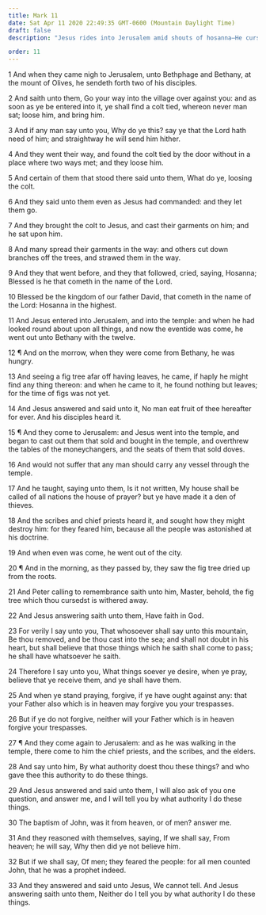 ```yaml
---
title: Mark 11
date: Sat Apr 11 2020 22:49:35 GMT-0600 (Mountain Daylight Time)
draft: false
description: "Jesus rides into Jerusalem amid shouts of hosanna—He curses a fig tree, drives the money changers from the temple, and confounds the scribes on the matter of authority."

order: 11
---
```

    
1 And when they came nigh to Jerusalem, unto Bethphage and Bethany, at the mount of Olives, he sendeth forth two of his disciples.

2 And saith unto them, Go your way into the village over against you: and as soon as ye be entered into it, ye shall find a colt tied, whereon never man sat; loose him, and bring him.

3 And if any man say unto you, Why do ye this? say ye that the Lord hath need of him; and straightway he will send him hither.

4 And they went their way, and found the colt tied by the door without in a place where two ways met; and they loose him.

5 And certain of them that stood there said unto them, What do ye, loosing the colt.

6 And they said unto them even as Jesus had commanded: and they let them go.

7 And they brought the colt to Jesus, and cast their garments on him; and he sat upon him.

8 And many spread their garments in the way: and others cut down branches off the trees, and strawed them in the way.

9 And they that went before, and they that followed, cried, saying, Hosanna; Blessed is he that cometh in the name of the Lord.

10 Blessed be the kingdom of our father David, that cometh in the name of the Lord: Hosanna in the highest.

11 And Jesus entered into Jerusalem, and into the temple: and when he had looked round about upon all things, and now the eventide was come, he went out unto Bethany with the twelve.

12 ¶ And on the morrow, when they were come from Bethany, he was hungry.

13 And seeing a fig tree afar off having leaves, he came, if haply he might find any thing thereon: and when he came to it, he found nothing but leaves; for the time of figs was not yet.

14 And Jesus answered and said unto it, No man eat fruit of thee hereafter for ever. And his disciples heard it.

15 ¶ And they come to Jerusalem: and Jesus went into the temple, and began to cast out them that sold and bought in the temple, and overthrew the tables of the moneychangers, and the seats of them that sold doves.

16 And would not suffer that any man should carry any vessel through the temple.

17 And he taught, saying unto them, Is it not written, My house shall be called of all nations the house of prayer? but ye have made it a den of thieves.

18 And the scribes and chief priests heard it, and sought how they might destroy him: for they feared him, because all the people was astonished at his doctrine.

19 And when even was come, he went out of the city.

20 ¶ And in the morning, as they passed by, they saw the fig tree dried up from the roots.

21 And Peter calling to remembrance saith unto him, Master, behold, the fig tree which thou cursedst is withered away.

22 And Jesus answering saith unto them, Have faith in God.

23 For verily I say unto you, That whosoever shall say unto this mountain, Be thou removed, and be thou cast into the sea; and shall not doubt in his heart, but shall believe that those things which he saith shall come to pass; he shall have whatsoever he saith.

24 Therefore I say unto you, What things soever ye desire, when ye pray, believe that ye receive them, and ye shall have them.

25 And when ye stand praying, forgive, if ye have ought against any: that your Father also which is in heaven may forgive you your trespasses.

26 But if ye do not forgive, neither will your Father which is in heaven forgive your trespasses.

27 ¶ And they come again to Jerusalem: and as he was walking in the temple, there come to him the chief priests, and the scribes, and the elders.

28 And say unto him, By what authority doest thou these things? and who gave thee this authority to do these things.

29 And Jesus answered and said unto them, I will also ask of you one question, and answer me, and I will tell you by what authority I do these things.

30 The baptism of John, was it from heaven, or of men? answer me.

31 And they reasoned with themselves, saying, If we shall say, From heaven; he will say, Why then did ye not believe him.

32 But if we shall say, Of men; they feared the people: for all men counted John, that he was a prophet indeed.

33 And they answered and said unto Jesus, We cannot tell. And Jesus answering saith unto them, Neither do I tell you by what authority I do these things.
